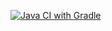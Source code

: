 [![Java CI with Gradle](https://github.com/Vera1744/Selenide4/actions/workflows/gradle.yml/badge.svg)](https://github.com/Vera1744/Selenide4/actions/workflows/gradle.yml)
